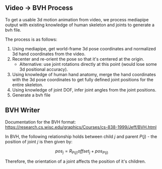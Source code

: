 

## Video -> BVH Process

To get a usable 3d motion animation from video, we process mediapipe output with existing knowledge of human skeleton and joints to generate a bvh file.

The process is as follows:
1. Using mediapipe, get world-frame 3d pose coordinates and normalized 3d hand coordinates from the video.
1. Recenter and re-orient the pose so that it's centered at the origin.
    * Alternative: use joint rotations directly at this point (would lose some 3d positional accuracy).
1. Using knowledge of human hand anatomy, merge the hand coordinates with the 3d pose coordinates to get fully defined joint positions for the entire skeleton. 
1. Using knowledge of joint DOF, infer joint angles from the joint positions.
1. Generate a bvh file

## BVH Writer

Documentation for the BVH format: <https://research.cs.wisc.edu/graphics/Courses/cs-838-1999/Jeff/BVH.html>

In BVH, the following relationship holds between child $j$ and parent $P(j)$ - the position of joint $j$ is then given by:

$$pos_j = R_{P(j)}offset_j + pos_{P(j)}$$

Therefore, the orientation of a joint affects the position of it's children.